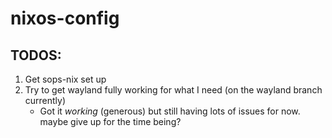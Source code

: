 # nixos-config

## TODOS:

1. Get sops-nix set up
1. Try to get wayland fully working for what I need (on the wayland branch currently)
    - Got it *working* (generous) but still having lots of issues for now. maybe give up for the time being?

